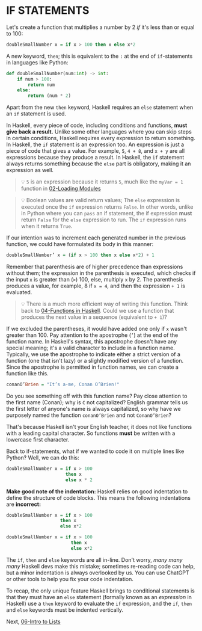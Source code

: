# IF STATEMENTS

Let's create a function that multiplies a number by 2 *if* it's less than or equal to 100:

```haskell
doubleSmallNumber x = if x > 100 then x else x*2
```
A new keyword, `then`; this is equivalent to the `:` at the end of `if`-statements in languages like Python:

```python
def doubleSmallNumber(num:int) -> int:
    if num > 100:
        return num
    else:
        return (num * 2)
```
Apart from the new `then` keyword, Haskell requires an `else` statement when an `if` statement is used.

In Haskell, every piece of code, including conditions and functions, **must give back a result.** Unlike some other languages where you can skip steps in certain conditions, Haskell requires every expression to return something. In Haskell, the `if` statement is an expression too. An expression is just a piece of code that gives a value. For example, `5`, `4 + 8`, and `x + y` are all expressions because they produce a result. In Haskell, the `if` statement always returns something because the `else` part is obligatory, making it an expression as well.

> 💡 `5` is an expression because it returns `5`, much like the `myVar = 1` function in [02-Loading Modules](./02-Loading%20Modules)

> 💡 Boolean values are valid return values; The `else` expression is executed once the `if` expression returns `False`. In other words, unlike in Python where you can `pass` an if statement, the if expression **must** return `False` for the `else` expression to run. The `if` expression runs when it returns `True`.

If our intention was to increment each generated number in the previous function, we could have formulated its body in this manner:

```haskell
doubleSmallNumber’ x = (if x > 100 then x else x*2) + 1
```

Remember that parenthesis are of higher precedence than expressions without them; the expression in the parenthesis is executed, which checks if the input `x` is greater than (`>`) 100, else, multiply `x` by 2. The parenthesis produces a value, for example, 8 if `x = 4`, and then the expression `+ 1` is evaluated.

> 💡 There is a much more efficient way of writing this function. Think back to [04-Functions in Haskell](./04-Functions%20in%20Haskell). Could we use a function that produces the next value in a sequence (equivalent to `+ 1`)?

If we excluded the parentheses, it would have added one only if `x` wasn't greater than 100. Pay attention to the apostrophe (`’`) at the end of the function name. In Haskell's syntax, this apostrophe doesn't have any special meaning; it's a valid character to include in a function name. Typically, we use the apostrophe to indicate either a strict version of a function (one that isn't lazy) or a slightly modified version of a function. Since the apostrophe is permitted in function names, we can create a function like this.

```haskell
conanO’Brien = "It’s a-me, Conan O’Brien!"
```
Do you see something off with this function name? Pay close attention to the first name (Conan); why is `C` not capitalized? English grammar tells us the first letter of anyone's name is always capitalized, so why have we purposely named the function `conanO’Brien` and not `ConanO’Brien`?

That's because Haskell isn't your English teacher, it does not like functions with a leading capital character. So functions **must** be written with a lowercase first character.

Back to if-statements, what if we wanted to code it on multiple lines like Python? Well, we can do this:

```haskell
doubleSmallNumber x = if x > 100
                      then x
                      else x * 2
```

**Make good note of the indentation:** Haskell relies on good indentation to define the structure of code blocks. This means the following indentations are **incorrect:**
```haskell
doubleSmallNumber x = if x > 100 
                    then x
                    else x*2
```
```haskell
doubleSmallNumber x = if x > 100 
                        then x
                        else x*2
```
The `if`, `then` and `else` keywords are all in-line. Don't worry, *many many many* Haskell devs make this mistake; sometimes re-reading code can help, but a minor indentation is always overlooked by us. You can use ChatGPT or other tools to help you fix your code indentation.

To recap, the only unique feature Haskell brings to conditional statements is that they must have an `else` statement (formally known as an *expression* in Haskell) use a `then` keyword to evaluate the `if` expression, and the `if`, `then` and `else` keywords must be indented vertically.

Next, [06-Intro to Lists](./06-Intro%20to%20Lists)